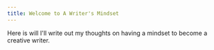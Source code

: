 ```yaml
---
title: Welcome to A Writer's Mindset
---
```


Here is will I'll write out my thoughts on having a mindset to become a creative writer.
